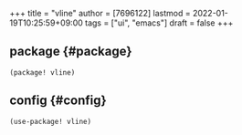 +++
title = "vline"
author = [7696122]
lastmod = 2022-01-19T10:25:59+09:00
tags = ["ui", "emacs"]
draft = false
+++

## package {#package}

```elisp
(package! vline)
```


## config {#config}

```elisp
(use-package! vline)
```
